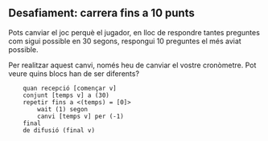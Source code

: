 ## Desafiament: carrera fins a 10 punts

Pots canviar el joc perquè el jugador, en lloc de respondre tantes preguntes com sigui possible en 30 segons, respongui 10 preguntes el més aviat possible.

Per realitzar aquest canvi, només heu de canviar el vostre cronòmetre. Pot veure quins blocs han de ser diferents?

```blocks3
    quan recepció [començar v]
    conjunt [temps v] a (30)
    repetir fins a <(temps) = [0]>
        wait (1) segon
        canvi [temps v] per (-1)
    final
    de difusió (final v)
```